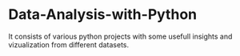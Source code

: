 # Data-Analysis-with-Python
It consists of various python projects with some usefull insights and vizualization from different datasets.
